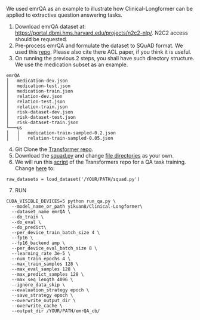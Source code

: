 We used emrQA as an example to illustrate how Clinical-Longformer can be applied to extractive question answering tasks.

1. Download emrQA dataset at: https://portal.dbmi.hms.harvard.edu/projects/n2c2-nlp/. N2C2 access should be requested.
2. Pre-process emrQA and formulate the dataset to SQuAD format. We used this [repo](https://github.com/sunlab-osu/CliniRC). Please also cite there ACL paper, if you think it is useful.
3. On running the previous 2 steps, you shall have such directory structure. We use the medication subset as an example.
```
emrQA  
│   medication-dev.json
│   medication-test.json
│   medication-train.json
│   relation-dev.json
│   relation-test.json
│   relation-train.json
│   risk-dataset-dev.json
│   risk-dataset-test.json
│   risk-dataset-train.json
└───us
│   │   medication-train-sampled-0.2.json
│   │   relation-train-sampled-0.05.json
``` 
4. Git Clone the [Transformer repo](https://github.com/huggingface/transformers/tree/v4.9.0). 
5. Download the [squad.py](https://github.com/luoyuanlab/Clinical-Longformer/blob/main/Question%20Answering/squad.py) and change [file directories](https://github.com/luoyuanlab/Clinical-Longformer/blob/9988755254333d04ac7c18f655bd938aa018eea5/Question%20Answering/squad.py#L55) as your own.
6. We will run this [script](https://github.com/huggingface/transformers/blob/v4.9.0/examples/pytorch/question-answering/run_qa.py) of the Transformers repo for a QA task training. Change [here](https://github.com/huggingface/transformers/blob/72aee83ced5f31302c5e331d896412737287f976/examples/pytorch/question-answering/run_qa.py#L264) to: 
```
raw_datasets = load_dataset('/YOUR/PATH/squad.py')
```
7. RUN
```
CUDA_VISIBLE_DEVICES=5 python run_qa.py \
  --model_name_or_path yikuan8/Clinical-Longformer\
  --dataset_name emrQA \
  --do_train \
  --do_eval \
  --do_predict\
  --per_device_train_batch_size 4 \
  --fp16 \
  --fp16_backend amp \
  --per_device_eval_batch_size 8 \
  --learning_rate 3e-5 \
  --num_train_epochs 4 \
  --max_train_samples 128 \
  --max_eval_samples 128 \
  --max_predict_samples 128 \
  --max_seq_length 4096 \
  --ignore_data_skip \
  --evaluation_strategy epoch \
  --save_strategy epoch \
  --overwrite_output_dir \
  --overwrite_cache \
  --output_dir /YOUR/PATH/emrQA_cb/
```
